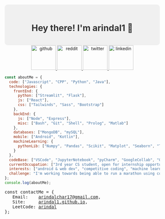 <div style="background-color: #f0f0f0; padding: 20px; border-radius: 10px;" align="center">
  <h1 style="color: #333;">Hey there! I'm arindal1 🚀</h1>
</div>
<div align="center">
<a href="https://github.com/arindal1">
  <img src="https://github.com/arindal1/arindal1/assets/110285827/9d248c64-bc90-4acc-b68c-3cb119f35895" alt="github" width="80px">
</a>
<a href="https://www.reddit.com/user/MasterNoir">
  <img src="https://github.com/arindal1/arindal1/assets/110285827/78ff020d-336c-4223-8f15-66da78aae42a" alt="reddit" width="80px">
</a>
<a href="https://twitter.com/arindal_17">
  <img src="https://github.com/arindal1/arindal1/assets/110285827/b323a978-3d11-4529-91f2-670835302af0" alt="twitter" width="80px">
</a>
<a href="https://www.linkedin.com/in/arindalchar/">
  <img src="https://github.com/arindal1/arindal1/assets/110285827/89558726-9ae6-472c-bf96-1e1f42cc6997" alt="linkedin" width="80px">
</a>
</div>
 
```javascript
const aboutMe = {
  code: ["Javascript", "CPP", "Python", "Java"],
  technologies: {
    frontEnd: {
      python: ["Streamlit", "Flask"],
      js: ["React"],
      css: ["Tailwinds", "Sass", "Bootstrap"]
    },
    backEnd: {
      js: ["Node", "Express"],
      misc: ["Bash", "Git", "Shell", "Prolog", "Matlab"]
    },
    databases: ["MongoDB", "mySQL"],
    mobile: ["Android", "Kotlin"],
    machineLearning: {
      pythonLib: ["Numpy", "Pandas", "Scikit", "Matplot", "Seaborn", "TensorFlow", "Keras", "OpenCV"]
    }
  },
  codeBase: ["VSCode", "JupyterNotebook", "pyCharm", "GoogleCollab", "Obsidian"],
  currentOccupation: ["3rd year CS student, open for internship opportunities"],
  interests: ["android & web dev", "competitive coding", "machine learning", "tech and more..."],
  challenge: "I'm working towards being able to run a marathon using code"
};
console.log(aboutMe);
```

<pre>
const contactMe = {
   Email:    <a href = "mailto: arindalchar17@gmail.com">arindalchar17@gmail.com</a>,
   Site:     <a href="https://arindal1.github.io/portfolio-website/">arindal1.github.io</a>,
   LeetCode: <a href="https://leetcode.com/arindal/">arindal</a>
};
</pre>


<!-- ![arindal1 stats](https://github-readme-stats.vercel.app/api?username=arindal1&show_icons=true&theme=tokyonight) -->
